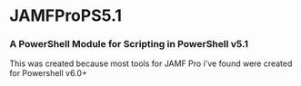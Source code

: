# JAMFProPS5.1
### A PowerShell Module for Scripting in PowerShell v5.1

This was created because most tools for JAMF Pro i've found were created for Powershell v6.0+
